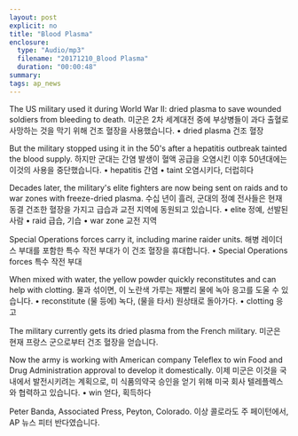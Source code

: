 ```yaml
---
layout: post
explicit: no
title: "Blood Plasma"
enclosure:
  type: "Audio/mp3"
  filename: "20171210_Blood Plasma"
  duration: "00:00:48"
summary:
tags: ap_news
---
```


The US military used it during World War II: dried plasma to save wounded soldiers from bleeding to death.
미군은 2차 세계대전 중에 부상병들이 과다 출혈로 사망하는 것을 막기 위해 건조 혈장을 사용했습니다.
• dried plasma 건조 혈장

But the military stopped using it in the 50's after a hepatitis outbreak tainted the blood supply.
하지만 군대는 간염 발생이 혈액 공급을 오염시킨 이후 50년대에는 이것의 사용을 중단했습니다.
• hepatitis 간염 
• taint 오염시키다, 더럽히다

Decades later, the military's elite fighters are now being sent on raids and to war zones with freeze-dried plasma.
수십 년이 흘러, 군대의 정예 전사들은 현재 동결 건조한 혈장을 가지고 급습과 교전 지역에 동원되고 있습니다.
• elite 정예, 선발된 사람
• raid 급습, 기습
• war zone 교전 지역

Special Operations forces carry it, including marine raider units.
해병 레이더스 부대를 포함한 특수 작전 부대가 이 건조 혈장을 휴대합니다.
• Special Operations forces 특수 작전 부대

When mixed with water, the yellow powder quickly reconstitutes and can help with clotting.
물과 섞이면, 이 노란색 가루는 재빨리 물에 녹아 응고를 도울 수 있습니다.
• reconstitute (물 등에) 녹다, (물을 타서) 원상태로 돌아가다.
• clotting 응고

The military currently gets its dried plasma from the French military.
미군은 현재 프랑스 군으로부터 건조 혈장을 얻습니다.

Now the army is working with American company Teleflex to win Food and Drug Administration approval to develop it domestically.
이제 미군은 이것을 국내에서 발전시키려는 계획으로, 미 식품의약국 승인을 얻기 위해 미국 회사 텔레플렉스와 협력하고 있습니다.
• win 얻다, 획득하다

Peter Banda, Associated Press, Peyton, Colorado.
이상 콜로라도 주 페이턴에서, AP 뉴스 피터 반다였습니다.
